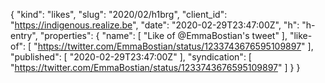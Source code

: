 {
  "kind": "likes",
  "slug": "2020/02/h1brg",
  "client_id": "https://indigenous.realize.be",
  "date": "2020-02-29T23:47:00Z",
  "h": "h-entry",
  "properties": {
    "name": [
      "Like of @EmmaBostian's tweet"
    ],
    "like-of": [
      "https://twitter.com/EmmaBostian/status/1233743676595109897"
    ],
    "published": [
      "2020-02-29T23:47:00Z"
    ],
    "syndication": [
      "https://twitter.com/EmmaBostian/status/1233743676595109897"
    ]
  }
}
